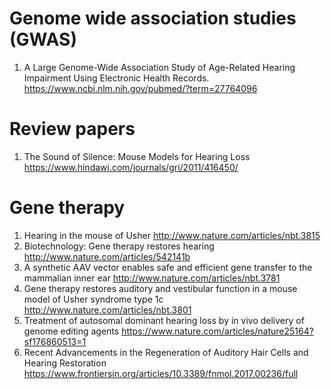 # Genome wide association studies (GWAS)
1. A Large Genome-Wide Association Study of Age-Related Hearing Impairment Using Electronic Health Records.
https://www.ncbi.nlm.nih.gov/pubmed/?term=27764096

# Review papers
1. The Sound of Silence: Mouse Models for Hearing Loss
https://www.hindawi.com/journals/gri/2011/416450/

# Gene therapy
1. Hearing in the mouse of Usher
http://www.nature.com/articles/nbt.3815
2. Biotechnology: Gene therapy restores hearing
http://www.nature.com/articles/542141b
3. A synthetic AAV vector enables safe and efficient gene transfer to the mammalian inner ear
http://www.nature.com/articles/nbt.3781
4. Gene therapy restores auditory and vestibular function in a mouse model of Usher syndrome type 1c
http://www.nature.com/articles/nbt.3801
5. Treatment of autosomal dominant hearing loss by in vivo delivery of genome editing agents 
https://www.nature.com/articles/nature25164?sf176860513=1
6. Recent Advancements in the Regeneration of Auditory Hair Cells and Hearing Restoration
https://www.frontiersin.org/articles/10.3389/fnmol.2017.00236/full

